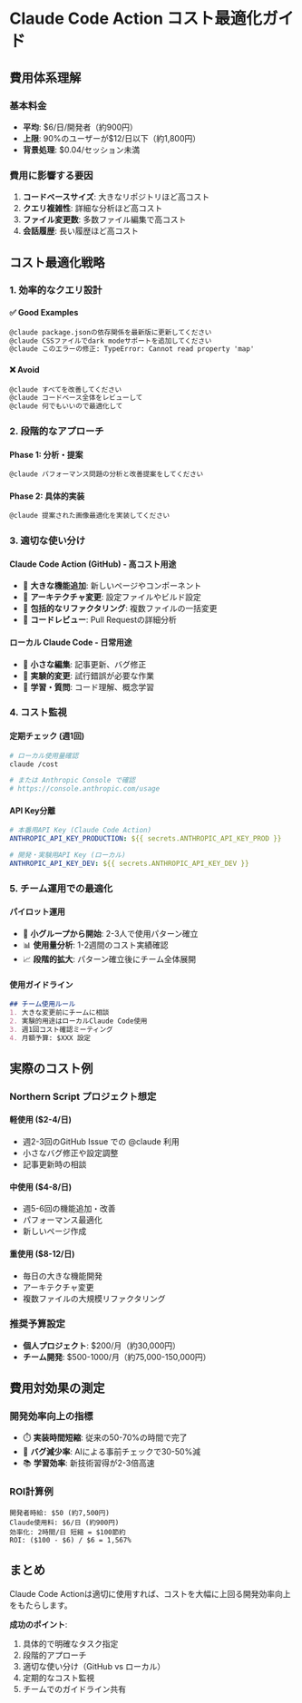 # Claude Code Action コスト最適化ガイド

## 費用体系理解

### 基本料金
- **平均**: $6/日/開発者（約900円）
- **上限**: 90%のユーザーが$12/日以下（約1,800円）
- **背景処理**: $0.04/セッション未満

### 費用に影響する要因
1. **コードベースサイズ**: 大きなリポジトリほど高コスト
2. **クエリ複雑性**: 詳細な分析ほど高コスト
3. **ファイル変更数**: 多数ファイル編集で高コスト
4. **会話履歴**: 長い履歴ほど高コスト

## コスト最適化戦略

### 1. 効率的なクエリ設計

#### ✅ Good Examples
```markdown
@claude package.jsonの依存関係を最新版に更新してください
@claude CSSファイルでdark modeサポートを追加してください  
@claude このエラーの修正: TypeError: Cannot read property 'map'
```

#### ❌ Avoid
```markdown
@claude すべてを改善してください
@claude コードベース全体をレビューして
@claude 何でもいいので最適化して
```

### 2. 段階的なアプローチ

#### Phase 1: 分析・提案
```markdown
@claude パフォーマンス問題の分析と改善提案をしてください
```

#### Phase 2: 具体的実装
```markdown
@claude 提案された画像最適化を実装してください
```

### 3. 適切な使い分け

#### Claude Code Action (GitHub) - 高コスト用途
- 🎯 **大きな機能追加**: 新しいページやコンポーネント
- 🎯 **アーキテクチャ変更**: 設定ファイルやビルド設定
- 🎯 **包括的なリファクタリング**: 複数ファイルの一括変更
- 🎯 **コードレビュー**: Pull Requestの詳細分析

#### ローカル Claude Code - 日常用途
- 📝 **小さな編集**: 記事更新、バグ修正
- 📝 **実験的変更**: 試行錯誤が必要な作業
- 📝 **学習・質問**: コード理解、概念学習

### 4. コスト監視

#### 定期チェック (週1回)
```bash
# ローカル使用量確認
claude /cost

# または Anthropic Console で確認
# https://console.anthropic.com/usage
```

#### API Key分離
```yaml
# 本番用API Key (Claude Code Action)
ANTHROPIC_API_KEY_PRODUCTION: ${{ secrets.ANTHROPIC_API_KEY_PROD }}

# 開発・実験用API Key (ローカル)
ANTHROPIC_API_KEY_DEV: ${{ secrets.ANTHROPIC_API_KEY_DEV }}
```

### 5. チーム運用での最適化

#### パイロット運用
- 👥 **小グループから開始**: 2-3人で使用パターン確立
- 📊 **使用量分析**: 1-2週間のコスト実績確認
- 📈 **段階的拡大**: パターン確立後にチーム全体展開

#### 使用ガイドライン
```markdown
## チーム使用ルール
1. 大きな変更前にチームに相談
2. 実験的用途はローカルClaude Code使用
3. 週1回コスト確認ミーティング
4. 月額予算: $XXX 設定
```

## 実際のコスト例

### Northern Script プロジェクト想定

#### 軽使用 ($2-4/日)
- 週2-3回のGitHub Issue での @claude 利用
- 小さなバグ修正や設定調整
- 記事更新時の相談

#### 中使用 ($4-8/日)
- 週5-6回の機能追加・改善
- パフォーマンス最適化
- 新しいページ作成

#### 重使用 ($8-12/日)
- 毎日の大きな機能開発
- アーキテクチャ変更
- 複数ファイルの大規模リファクタリング

### 推奨予算設定
- **個人プロジェクト**: $200/月（約30,000円）
- **チーム開発**: $500-1000/月（約75,000-150,000円）

## 費用対効果の測定

### 開発効率向上の指標
- ⏱️ **実装時間短縮**: 従来の50-70%の時間で完了
- 🐛 **バグ減少率**: AIによる事前チェックで30-50%減
- 📚 **学習効率**: 新技術習得が2-3倍高速

### ROI計算例
```
開発者時給: $50 (約7,500円)
Claude使用料: $6/日 (約900円)
効率化: 2時間/日 短縮 = $100節約
ROI: ($100 - $6) / $6 = 1,567% 
```

## まとめ

Claude Code Actionは適切に使用すれば、コストを大幅に上回る開発効率向上をもたらします。

**成功のポイント**:
1. 具体的で明確なタスク指定
2. 段階的アプローチ
3. 適切な使い分け（GitHub vs ローカル）
4. 定期的なコスト監視
5. チームでのガイドライン共有